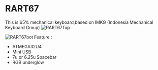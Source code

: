 # RART67

This is 65% mechanical keyboard,based on IMKG (Indonesia Mechanical Keyboard Group)
![RART67Top](https://user-images.githubusercontent.com/30220306/85714462-a2fdea80-b714-11ea-8b71-b1f3ad136c4c.png)

![RART67bot](https://user-images.githubusercontent.com/30220306/85714510-b01ad980-b714-11ea-8bcc-f577d0861e90.png)
Feature :
* ATMEGA32U4
* Mini USB
* 7u or 6.25u Spacebar
* RGB underglow
